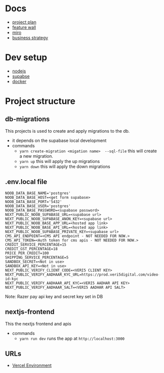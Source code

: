 # Docs
- [project plan](https://1drv.ms/x/s!AveM2ZCbaKGx-ijLGWNKtSFHqkKk?e=eihTcW)
- [feature wall](https://trello.com/b/BBFBafxc/features)
- [miro](https://miro.com/app/board/uXjVOdIgIrw=/)
- [business strategy](https://platform.strategyzer.com/projects/p/526f6e75-my-strategyzer-trial-8bce5dca-8a93-4027-be41-14d74ee08934/canvases/927119)


# Dev setup 
- [nodejs](https://nodejs.org/en/)
- [supabse](https://supabase.com/docs/guides/local-development)
- [docker](https://www.docker.com/get-started)


# Project structure
## db-migrations
This projects is used to create and apply migrations to the db. 
- it depends on the supabase local development
- commands
    - `yarn create-migration <migation name>  --sql-file` this will create a new migration. 
    - `yarn up` this will apply the up migrations
    - `yarn down` this will apply the down migrations

## .env.local file

```
NOOB_DATA_BASE_NAME='postgres'
NOOB_DATA_BASE_HOST=<get form supabase>
NOOB_DATA_BASE_PORT='5432'
NOOB_DATA_BASE_USER='postgres'
NOOB_DATA_BASE_PASSWORD=<supabase password>
NEXT_PUBLIC_NOOB_SUPABASE_URL=<supabase url>
NEXT_PUBLIC_NOOB_SUPABASE_ANON_KEY=<supabase url>
NEXT_PUBLIC_NOOB_BASE_APP_URL=<hosted app link>
NEXT_PUBLIC_NOOB_BASE_API_URL=<hosted app link>
NEXT_PUBLIC_NOOB_SUPABASE_PRIVATE_KEY=<supabase url>
CMS_API_ENDPOINT=<CMS API endpoint - NOT NEEDED FOR NOW.> 
CMS_API_TOKEN=<Auth token for cms apis - NOT NEEDED FOR NOW.>
CREDIT_SERVICE_PERCENTAGE=15
CREDIT_GST_PERCENTAGE=18
PRICE_PER_CREDIT=100
SHIPPING_SERVICE_PERCENTAGE=5
SANDBOX_SECRET=<Not in use>
SANDBOX_API_KEY=<Not in use>
NEXT_PUBLIC_VERIFY_CLIENT_CODE=<VERI5 CLIENT KEY>
NEXT_PUBLIC_VERIFY_AADHAAR_KYC_URL=https://prod.veri5digital.com/video-id-kyc
NEXT_PUBLIC_VERIFY_AADHAAR_API_KYC=<VERI5 AADHAR API KEY>
NEXT_PUBLIC_VERIFY_AADHAAR_SALT=<VERI5 AADHAR API SALT>
```

Note: Razer pay api key and secret key set in DB

## nextjs-frontend
This the nextjs frontend and apis 
- commands
    - `yarn run dev` runs the app at `http://localhost:3000`

## URLs
- [Vercel Environment](https://noobstorm.vercel.app/)
 